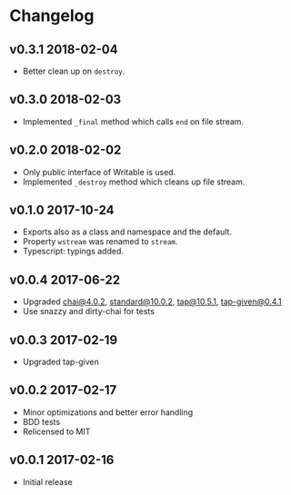 # Changelog

## v0.3.1 2018-02-04

  * Better clean up on `destroy`.

## v0.3.0 2018-02-03

  * Implemented `_final` method which calls `end` on file stream.

## v0.2.0 2018-02-02

  * Only public interface of Writable is used.
  * Implemented `_destroy` method which cleans up file stream.

## v0.1.0 2017-10-24

  * Exports also as a class and namespace and the default.
  * Property `wstream` was renamed to `stream`.
  * Typescript: typings added.

## v0.0.4 2017-06-22

  * Upgraded chai@4.0.2, standard@10.0.2, tap@10.5.1, tap-given@0.4.1
  * Use snazzy and dirty-chai for tests

## v0.0.3 2017-02-19

  * Upgraded tap-given

## v0.0.2 2017-02-17

  * Minor optimizations and better error handling
  * BDD tests
  * Relicensed to MIT

## v0.0.1 2017-02-16

  * Initial release
